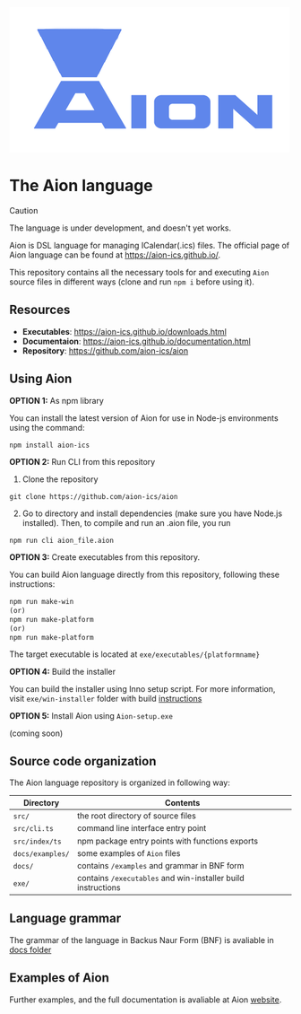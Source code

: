 ![Logo](docs/img/huge_logo.png)

# The Aion language

> [!CAUTION]
> The language is under development, and doesn't yet works.


Aion is DSL language for managing ICalendar(.ics) files. The official page of Aion language can be found at https://aion-ics.github.io/. 

This repository contains all the necessary tools for and executing `Aion` source files in different ways (clone and run `npm i` before using it).


## Resources

- **Executables**: https://aion-ics.github.io/downloads.html
- **Documentaion**: https://aion-ics.github.io/documentation.html 
- **Repository**: https://github.com/aion-ics/aion
## Using Aion

**OPTION 1:** As npm library

You can install the latest version of Aion for use in Node-js environments using the command:

```
npm install aion-ics
```
**OPTION 2:** Run CLI from this repository

1) Clone the repository

```
git clone https://github.com/aion-ics/aion
```

2) Go to directory and install dependencies (make sure you have Node.js installed). Then, to compile and run an .aion file, you run

```
npm run cli aion_file.aion
```

**OPTION 3:** Create executables from this repository. 

You can build Aion language directly from this repository, following these instructions:

```
npm run make-win
(or)
npm run make-platform
(or)
npm run make-platform
```

The target executable is located at `exe/executables/{platformname}`

**OPTION 4:** Build the installer

You can build the installer using Inno setup script. For more information, visit `exe/win-installer` folder with build [instructions](exe/win-installer/README.md)


**OPTION 5:** Install Aion using `Aion-setup.exe`

(coming soon) 

## Source code organization

The Aion language repository is organized in following way:


| Directory         | Contents                                                           |
| -                 | -                                                                  |
| `src/`           | the root directory of source files |
| `src/cli.ts`            | command line interface entry point                         |
| `src/index/ts`        | npm package entry points with functions exports                                           |
| `docs/examples/`        | some examples of `Aion` files                                      |
| `docs/`            | contains `/examples` and grammar in BNF form                                             |
| `exe/`            | contains `/executables` and win-installer build instructions                                            |


## Language grammar

The grammar of the language in Backus Naur Form (BNF) is avaliable in [docs folder](docs/grammar_BNF.md)

## Examples of Aion 

Further examples, and the full documentation is avaliable at Aion [website](https://aion-ics.github.io/). 